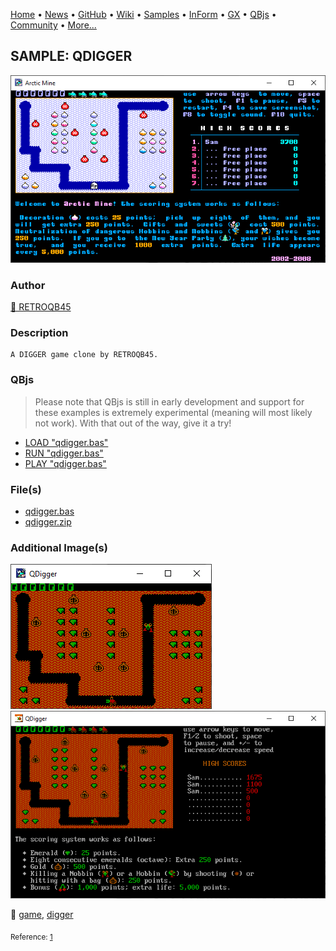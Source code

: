 [Home](https://qb64.com) • [News](../../news.md) • [GitHub](https://github.com/QB64Official/qb64) • [Wiki](https://github.com/QB64Official/qb64/wiki) • [Samples](../../samples.md) • [InForm](../../inform.md) • [GX](../../gx.md) • [QBjs](../../qbjs.md) • [Community](../../community.md) • [More...](../../more.md)

## SAMPLE: QDIGGER

![ss1.png](img/ss1.png)

### Author

[🐝 RETROQB45](../retroqb45.md) 

### Description

```text
A DIGGER game clone by RETROQB45.
```

### QBjs

> Please note that QBjs is still in early development and support for these examples is extremely experimental (meaning will most likely not work). With that out of the way, give it a try!

* [LOAD "qdigger.bas"](https://v6p9d9t4.ssl.hwcdn.net/html/6022890/index.html?src=https://qb64.com/samples/qdigger/src/qdigger.bas)
* [RUN "qdigger.bas"](https://v6p9d9t4.ssl.hwcdn.net/html/6022890/index.html?mode=auto&src=https://qb64.com/samples/qdigger/src/qdigger.bas)
* [PLAY "qdigger.bas"](https://v6p9d9t4.ssl.hwcdn.net/html/6022890/index.html?mode=play&src=https://qb64.com/samples/qdigger/src/qdigger.bas)

### File(s)

* [qdigger.bas](src/qdigger.bas)
* [qdigger.zip](src/qdigger.zip)

### Additional Image(s)

![ss2.png](img/ss2.png)
![ss3.png](img/ss3.png)

🔗 [game](../game.md), [digger](../digger.md)


<sub>Reference: [1](ttps://en.wikipedia.org/wiki/Chaotic_scattering) </sub>
